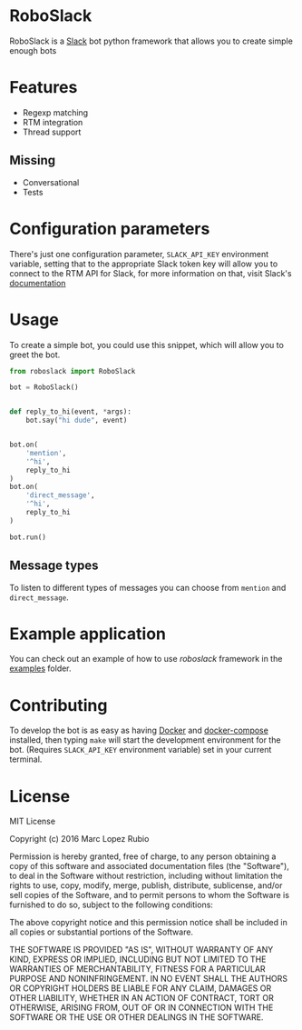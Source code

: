 # RoboSlack

RoboSlack is a [Slack](https://slack.com/) bot python framework that allows you to create simple enough bots

# Features

* Regexp matching
* RTM integration
* Thread support

## Missing
* Conversational
* Tests


# Configuration parameters
There's just one configuration parameter, `SLACK_API_KEY` environment variable, setting that to the appropriate
Slack token key will allow you to connect to the RTM API for Slack, for more information on that, visit Slack's
[documentation](https://api.slack.com/bot-users)

# Usage

To create a simple bot, you could use this snippet, which will allow you to greet the bot.
```python
from roboslack import RoboSlack

bot = RoboSlack()


def reply_to_hi(event, *args):
    bot.say("hi dude", event)


bot.on(
    'mention',
    '^hi',
    reply_to_hi
)
bot.on(
    'direct_message',
    '^hi',
    reply_to_hi
)

bot.run()
```

## Message types
To listen to different types of messages you can choose from `mention` and `direct_message`.


# Example application

You can check out an example of how to use *roboslack* framework in the [examples](examples/) folder.

# Contributing

To develop the bot is as easy as having [Docker](https://docs.docker.com/#/components) and [docker-compose](https://docs.docker.com/compose/install/) installed, then typing `make`
will start the development environment for the bot. (Requires `SLACK_API_KEY` environment variable) set in your current terminal.

# License
MIT License

Copyright (c) 2016 Marc Lopez Rubio

Permission is hereby granted, free of charge, to any person obtaining a copy
of this software and associated documentation files (the "Software"), to deal
in the Software without restriction, including without limitation the rights
to use, copy, modify, merge, publish, distribute, sublicense, and/or sell
copies of the Software, and to permit persons to whom the Software is
furnished to do so, subject to the following conditions:

The above copyright notice and this permission notice shall be included in all
copies or substantial portions of the Software.

THE SOFTWARE IS PROVIDED "AS IS", WITHOUT WARRANTY OF ANY KIND, EXPRESS OR
IMPLIED, INCLUDING BUT NOT LIMITED TO THE WARRANTIES OF MERCHANTABILITY,
FITNESS FOR A PARTICULAR PURPOSE AND NONINFRINGEMENT. IN NO EVENT SHALL THE
AUTHORS OR COPYRIGHT HOLDERS BE LIABLE FOR ANY CLAIM, DAMAGES OR OTHER
LIABILITY, WHETHER IN AN ACTION OF CONTRACT, TORT OR OTHERWISE, ARISING FROM,
OUT OF OR IN CONNECTION WITH THE SOFTWARE OR THE USE OR OTHER DEALINGS IN THE
SOFTWARE.